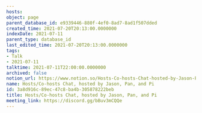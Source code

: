 ```yaml
---
hosts: 
object: page
parent_database_id: e9339446-880f-4ef0-8ad7-8ad1f507dded
created_time: 2021-07-20T20:13:00.0000000
indexDate: 2021-07-11
parent_type: database_id
last_edited_time: 2021-07-20T20:13:00.0000000
tags:
- Talk
- 2021-07-11
talktime: 2021-07-11T22:00:00.0000000
archived: false
notion_url: https://www.notion.so/Hosts-Co-hosts-Chat-hosted-by-Jason-Pan-and-Pi-3a8d916c89ec47c8ba4b305878222beb
name: Hosts/Co-hosts Chat, hosted by Jason, Pan, and Pi
id: 3a8d916c-89ec-47c8-ba4b-305878222beb
title: Hosts/Co-hosts Chat, hosted by Jason, Pan, and Pi
meeting_link: https://discord.gg/bBuv3mCQQe
---
```





